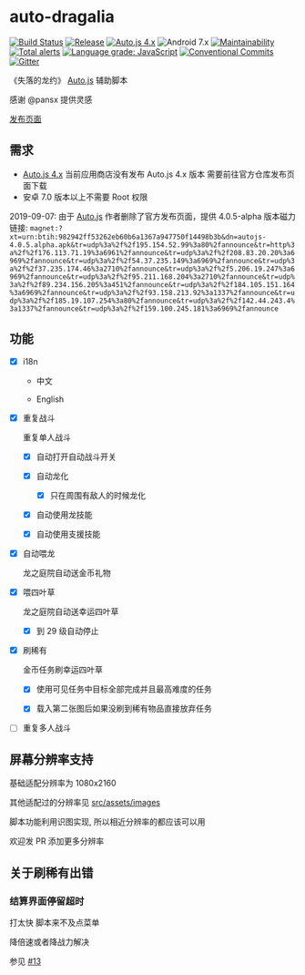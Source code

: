 # auto-dragalia

[![Build Status](https://img.shields.io/circleci/project/github/NateScarlet/auto-dragalia.svg)](https://circleci.com/gh/NateScarlet/auto-dragalia)
[![Release](https://img.shields.io/github/release/NateScarlet/auto-dragalia.svg)](https://github.com/NateScarlet/auto-dragalia/releases/latest)
[![Auto.js 4.x](https://img.shields.io/badge/Auto.js-4.x-009688.svg)](https://github.com/hyb1996/Auto.js)
![Android 7.x](https://img.shields.io/badge/Android-7+-a4c639.svg?logo=android)
[![Maintainability](https://api.codeclimate.com/v1/badges/619eae52db0e72683d02/maintainability)](https://codeclimate.com/github/NateScarlet/auto-dragalia/maintainability)
[![Total alerts](https://img.shields.io/lgtm/alerts/g/NateScarlet/auto-dragalia.svg?logo=lgtm&logoWidth=18)](https://lgtm.com/projects/g/NateScarlet/auto-dragalia/alerts/)
[![Language grade: JavaScript](https://img.shields.io/lgtm/grade/javascript/g/NateScarlet/auto-dragalia.svg?logo=lgtm&logoWidth=18)](https://lgtm.com/projects/g/NateScarlet/auto-dragalia/context:javascript)
[![Conventional Commits](https://img.shields.io/badge/Conventional%20Commits-1.0.0-yellow.svg)](https://conventionalcommits.org)
[![Gitter](https://badges.gitter.im/auto-dragalia/community.svg)](https://gitter.im/auto-dragalia/community?utm_source=badge&utm_medium=badge&utm_campaign=pr-badge)

《失落的龙约》 [Auto.js] 辅助脚本

感谢 @pansx 提供灵感

[发布页面](https://github.com/NateScarlet/auto-dragalia/releases)

## 需求

- [Auto.js 4.x](https://github.com/hyb1996/Auto.js/releases) 当前应用商店没有发布 Auto.js 4.x 版本 需要前往官方仓库发布页面下载
- 安卓 7.0 版本以上不需要 Root 权限

2019-09-07: 由于 [Auto.js] 作者删除了官方发布页面，提供 4.0.5-alpha 版本磁力链接: `magnet:?xt=urn:btih:982942ff53262eb60b6a1367a947750f14498b3b&dn=autojs-4.0.5.alpha.apk&tr=udp%3a%2f%2f195.154.52.99%3a80%2fannounce&tr=http%3a%2f%2f176.113.71.19%3a6961%2fannounce&tr=udp%3a%2f%2f208.83.20.20%3a6969%2fannounce&tr=udp%3a%2f%2f54.37.235.149%3a6969%2fannounce&tr=udp%3a%2f%2f37.235.174.46%3a2710%2fannounce&tr=udp%3a%2f%2f5.206.19.247%3a6969%2fannounce&tr=udp%3a%2f%2f95.211.168.204%3a2710%2fannounce&tr=udp%3a%2f%2f89.234.156.205%3a451%2fannounce&tr=udp%3a%2f%2f184.105.151.164%3a6969%2fannounce&tr=udp%3a%2f%2f93.158.213.92%3a1337%2fannounce&tr=udp%3a%2f%2f185.19.107.254%3a80%2fannounce&tr=udp%3a%2f%2f142.44.243.4%3a1337%2fannounce&tr=udp%3a%2f%2f159.100.245.181%3a6969%2fannounce`

## 功能

- [x] i18n

  - 中文

  - English

- [x] 重复战斗

  重复单人战斗

  - [x] 自动打开自动战斗开关

  - [x] 自动龙化

    - [x] 只在周围有敌人的时候龙化

  - [x] 自动使用龙技能

  - [x] 自动使用支援技能

- [x] 自动喂龙

  龙之庭院自动送金币礼物

- [x] 喂四叶草

  龙之庭院自动送幸运四叶草

  - [x] 到 29 级自动停止

- [x] 刷稀有

  金币任务刷幸运四叶草

  - [x] 使用可见任务中目标全部完成并且最高难度的任务

  - [x] 载入第二张图后如果没刷到稀有物品直接放弃任务

- [ ] 重复多人战斗

[auto.js]: https://github.com/hyb1996/Auto.js

## 屏幕分辨率支持

基础适配分辨率为 1080x2160

其他适配过的分辨率见 [src/assets/images](./src/assets/images)

脚本功能利用识图实现, 所以相近分辨率的都应该可以用

欢迎发 PR 添加更多分辨率

## 关于刷稀有出错

### 结算界面停留超时

打太快 脚本来不及点菜单

降倍速或者降战力解决

参见 [#13](https://github.com/NateScarlet/auto-dragalia/issues/13)
